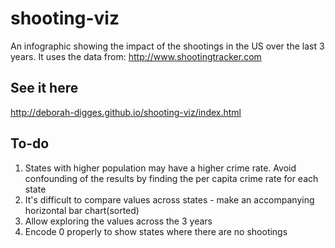 # shooting-viz
An infographic showing the impact of the shootings in the US over the last 3 years. It uses the data from: http://www.shootingtracker.com

## See it here
http://deborah-digges.github.io/shooting-viz/index.html


## To-do

1. States with higher population may have a higher crime rate. Avoid confounding of the results by finding the per capita crime rate for each state
2. It's difficult to compare values across states - make an accompanying horizontal bar chart(sorted)
3. Allow exploring the values across the 3 years
4. Encode 0 properly to show states where there are no shootings


